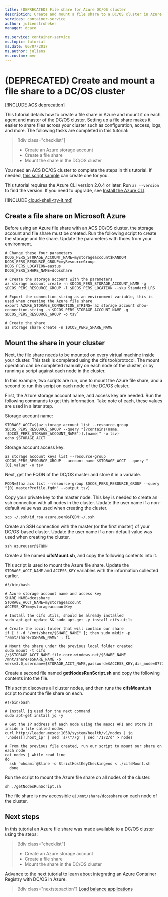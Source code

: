 ```yaml
---
title: (DEPRECATED) File share for Azure DC/OS cluster
description: Create and mount a file share to a DC/OS cluster in Azure Container Service
services: container-service
author: julienstroheker
manager: dcaro

ms.service: container-service
ms.topic: tutorial
ms.date: 06/07/2017
ms.author: juliens
ms.custom: mvc
---
```


# (DEPRECATED) Create and mount a file share to a DC/OS cluster

[!INCLUDE [ACS deprecation](../../../includes/container-service-deprecation.md)]

This tutorial details how to create a file share in Azure and mount it on each agent and master of the DC/OS cluster. Setting up a file share makes it easier to share files across your cluster such as configuration, access, logs, and more. The following tasks are completed in this tutorial:

> [!div class="checklist"]
> * Create an Azure storage account
> * Create a file share
> * Mount the share in the DC/OS cluster

You need an ACS DC/OS cluster to complete the steps in this tutorial. If needed, [this script sample](./../kubernetes/scripts/container-service-cli-deploy-dcos.md) can create one for you.

This tutorial requires the Azure CLI version 2.0.4 or later. Run `az --version` to find the version. If you need to upgrade, see [Install the Azure CLI]( /cli/azure/install-azure-cli). 

[!INCLUDE [cloud-shell-try-it.md](../../../includes/cloud-shell-try-it.md)]

## Create a file share on Microsoft Azure

Before using an Azure file share with an ACS DC/OS cluster, the storage account and file share must be created. Run the following script to create the storage and file share. Update the parameters with thoes from your environment.

```azurecli-interactive
# Change these four parameters
DCOS_PERS_STORAGE_ACCOUNT_NAME=mystorageaccount$RANDOM
DCOS_PERS_RESOURCE_GROUP=myResourceGroup
DCOS_PERS_LOCATION=eastus
DCOS_PERS_SHARE_NAME=dcosshare

# Create the storage account with the parameters
az storage account create -n $DCOS_PERS_STORAGE_ACCOUNT_NAME -g $DCOS_PERS_RESOURCE_GROUP -l $DCOS_PERS_LOCATION --sku Standard_LRS

# Export the connection string as an environment variable, this is used when creating the Azure file share
export AZURE_STORAGE_CONNECTION_STRING=`az storage account show-connection-string -n $DCOS_PERS_STORAGE_ACCOUNT_NAME -g $DCOS_PERS_RESOURCE_GROUP -o tsv`

# Create the share
az storage share create -n $DCOS_PERS_SHARE_NAME
```

## Mount the share in your cluster

Next, the file share needs to be mounted on every virtual machine inside your cluster. This task is completed using the cifs tool/protocol. The mount operation can be completed manually on each node of the cluster, or by running a script against each node in the cluster.

In this example, two scripts are run, one to mount the Azure file share, and a second to run this script on each node of the DC/OS cluster.

First, the Azure storage account name, and access key are needed. Run the following commands to get this information. Take note of each, these values are used in a later step.

Storage account name:

```azurecli-interactive
STORAGE_ACCT=$(az storage account list --resource-group $DCOS_PERS_RESOURCE_GROUP --query "[?contains(name, '$DCOS_PERS_STORAGE_ACCOUNT_NAME')].[name]" -o tsv)
echo $STORAGE_ACCT
```

Storage account access key:

```azurecli-interactive
az storage account keys list --resource-group $DCOS_PERS_RESOURCE_GROUP --account-name $STORAGE_ACCT --query "[0].value" -o tsv
```

Next, get the FQDN of the DC/OS master and store it in a variable.

```azurecli-interactive
FQDN=$(az acs list --resource-group $DCOS_PERS_RESOURCE_GROUP --query "[0].masterProfile.fqdn" --output tsv)
```

Copy your private key to the master node. This key is needed to create an ssh connection with all nodes in the cluster. Update the user name if a non-default value was used when creating the cluster. 

```azurecli-interactive
scp ~/.ssh/id_rsa azureuser@$FQDN:~/.ssh
```

Create an SSH connection with the master (or the first master) of your DC/OS-based cluster. Update the user name if a non-default value was used when creating the cluster.

```azurecli-interactive
ssh azureuser@$FQDN
```

Create a file named **cifsMount.sh**, and copy the following contents into it. 

This script is used to mount the Azure file share. Update the `STORAGE_ACCT_NAME` and `ACCESS_KEY` variables with the information collected earlier.

```azurecli-interactive
#!/bin/bash

# Azure storage account name and access key
SHARE_NAME=dcosshare
STORAGE_ACCT_NAME=mystorageaccount
ACCESS_KEY=mystorageaccountKey

# Install the cifs utils, should be already installed
sudo apt-get update && sudo apt-get -y install cifs-utils

# Create the local folder that will contain our share
if [ ! -d "/mnt/share/$SHARE_NAME" ]; then sudo mkdir -p "/mnt/share/$SHARE_NAME" ; fi

# Mount the share under the previous local folder created
sudo mount -t cifs //$STORAGE_ACCT_NAME.file.core.windows.net/$SHARE_NAME /mnt/share/$SHARE_NAME -o vers=3.0,username=$STORAGE_ACCT_NAME,password=$ACCESS_KEY,dir_mode=0777,file_mode=0777
```
Create a second file named **getNodesRunScript.sh** and copy the following contents into the file. 

This script discovers all cluster nodes, and then runs the **cifsMount.sh** script to mount the file share on each.

```azurecli-interactive
#!/bin/bash

# Install jq used for the next command
sudo apt-get install jq -y

# Get the IP address of each node using the mesos API and store it inside a file called nodes
curl http://leader.mesos:1050/system/health/v1/nodes | jq '.nodes[].host_ip' | sed 's/\"//g' | sed '/172/d' > nodes

# From the previous file created, run our script to mount our share on each node
cat nodes | while read line
do
  ssh `whoami`@$line -o StrictHostKeyChecking=no < ./cifsMount.sh
  done
```

Run the script to mount the Azure file share on all nodes of the cluster.

```azurecli-interactive
sh ./getNodesRunScript.sh
```  

The file share is now accessible at `/mnt/share/dcosshare` on each node of the cluster.

## Next steps

In this tutorial an Azure file share was made available to a DC/OS cluster using the steps:

> [!div class="checklist"]
> * Create an Azure storage account
> * Create a file share
> * Mount the share in the DC/OS cluster

Advance to the next tutorial to learn about integrating an Azure Container Registry with DC/OS in Azure.  

> [!div class="nextstepaction"]
> [Load balance applications](container-service-dcos-acr.md)
